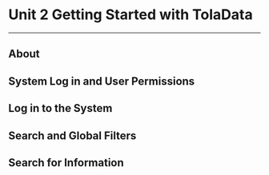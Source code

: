 # Unit 2 Getting Started with TolaData
---

## About

## System Log in and User Permissions

## Log in to the System

## Search and Global Filters

## Search for Information